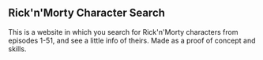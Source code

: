 ## Rick'n'Morty Character Search 
This is a website in which you search for Rick'n'Morty characters from episodes 1-51, and see a little info of theirs.
Made as a proof of concept and skills.